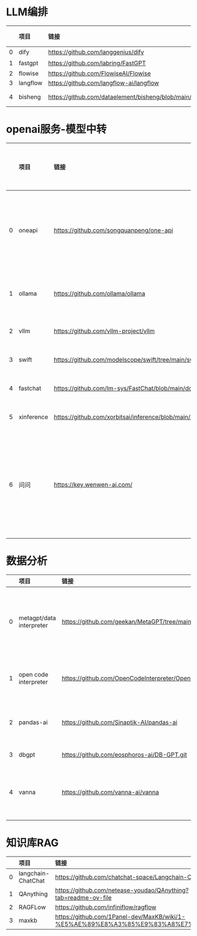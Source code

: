 

# LLM编排
|    | 项目     | 链接                                                       | 文档   | 引擎      | 内置模型中转功能                                                                                    |
|---:|:---------|:-----------------------------------------------------------|:-------|:----------|:----------------------------------------------------------------------------------------------------|
|  0 | dify     | https://github.com/langgenius/dify                         |        |           | 是                                                                                                  |
|  1 | fastgpt  | https://github.com/labring/FastGPT                         |        |           | 通过oneapi实现                                                                                      |
|  2 | flowise  | https://github.com/FlowiseAI/Flowise                       |        | langchain |                                                                                                     |
|  3 | langflow | https://github.com/langflow-ai/langflow                    |        | langchain |                                                                                                     |
|  4 | bisheng  | https://github.com/dataelement/bisheng/blob/main/README.md |        |           | 支持openai ， 各大ai平台api， 和本地模型https://dataelem.feishu.cn/wiki/MYIvwCtCtiIbvzkjkhacCrOQn9g |


# openai服务-模型中转
|    | 项目       | 链接                                                                                                           | 兼容 OpenAI 的 RESTful API   | 多模型支持   | openai api接入支持   | UI管理页面                                   | 简介                                                                |
|---:|:-----------|:---------------------------------------------------------------------------------------------------------------|:-----------------------------|:-------------|:---------------------|:---------------------------------------------|:--------------------------------------------------------------------|
|  0 | oneapi     | https://github.com/songquanpeng/one-api                                                                        | 是                           | 是           | 是                   | 有                                           | 支持各大ai平台的api接入和转发，服务格式为openai                     |
|  1 | ollama     | https://github.com/ollama/ollama                                                                               | 是                           | 是           | 否                   | 有，https://github.com/open-webui/open-webui | 支持本地模型启动，用的人比较多                                      |
|  2 | vllm       | https://github.com/vllm-project/vllm                                                                           | 是                           | 否           | 否                   |                                              | 支持本地模型启动                                                    |
|  3 | swift      | https://github.com/modelscope/swift/tree/main/swift | 是                           | 否           | 否                   | 有，一个简单的web页面                        | 支持本地模型启动                                                    |
|  4 | fastchat   | https://github.com/lm-sys/FastChat/blob/main/docs/openai_api.md                                                | 是                           | 是           | 否                   |                                              | 支持本地模型启动                                                    |
|  5 | xinference | https://github.com/xorbitsai/inference/blob/main/README_zh_CN.md                                               | 是                           | 是           | 否                   | 有                                           | 支持本地模型启动                                                    |
|  6 | 问问       | https://key.wenwen-ai.com/                                                                                     | 是                           | 是           | 否                   | 有                                           | 一个付费的服务网站，基本等于oneapi的商业版，但是只能使用gpt类的模型 |


# 数据分析
|    | 项目                     | 链接                                                       | 文档                                                        | 简介                                                            |
|---:|:-------------------------|:-----------------------------------------------------------|:------------------------------------------------------------|:----------------------------------------------------------------|
|  0 | metagpt/data interpreter | https://github.com/geekan/MetaGPT/tree/main/examples/di    |                                                             | 实现了类似openai code interpreter的功能，并且支持ai自动训练模型 |
|  1 | open code interpreter    | https://github.com/OpenCodeInterpreter/OpenCodeInterpreter |                                                             | 实现了类似openai code interpreter的功能                         |
|  2 | pandas-ai                | https://github.com/Sinaptik-AI/pandas-ai                   |                                                             | 实现了chatbi的功能， 可以快速接入pandas                         |
|  3 | dbgpt                    | https://github.com/eosphoros-ai/DB-GPT.git                 | https://www.yuque.com/eosphoros/dbgpt-docs/ew0kf1plm0bru2ga | 支持多种数据库                                                  |
|  4 | vanna                    | https://github.com/vanna-ai/vanna              | https://zhuanlan.zhihu.com/p/690193634 | 支持多种数据库  ,支持自定义模型， OpenAI 接口                                                |

# 知识库RAG
|    | 项目               | 链接                                                                            |
|---:|:-------------------|:--------------------------------------------------------------------------------|
|  0 | langchain-ChatChat | https://github.com/chatchat-space/Langchain-Chatchat                            |
|  1 | QAnything          | https://github.com/netease-youdao/QAnything?tab=readme-ov-file                  |
|  2 | RAGFLow            | https://github.com/infiniflow/ragflow                                           |
|  3 | maxkb              | https://github.com/1Panel-dev/MaxKB/wiki/1-%E5%AE%89%E8%A3%85%E9%83%A8%E7%BD%B2 |
